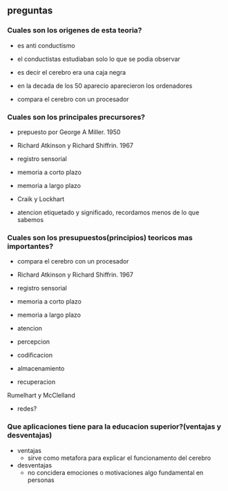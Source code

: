 ## preguntas
### Cuales son los origenes de esta teoria?

- es anti conductismo
- el conductistas estudiaban solo lo que se podia observar
- es decir el cerebro era una caja negra

- en la decada de los 50 aparecio aparecieron los ordenadores
- compara el cerebro con un procesador

### Cuales son los principales precursores?

- prepuesto por George A Miller. 1950


- Richard Atkinson y Richard Shiffrin. 1967
- registro sensorial 
- memoria a corto plazo
- memoria a largo plazo

- Craik y Lockhart
- atencion etiquetado y significado,
recordamos menos de lo que sabemos

### Cuales son los presupuestos(principios) teoricos mas importantes?
- compara el cerebro con un procesador

- Richard Atkinson y Richard Shiffrin. 1967
- registro sensorial 
- memoria a corto plazo
- memoria a largo plazo

- atencion
- percepcion
- codificacion
- almacenamiento
- recuperacion

Rumelhart y McClelland
- redes?

### Que aplicaciones tiene para la educacion superior?(ventajas y desventajas)

- ventajas
    - sirve como metafora para explicar el funcionamento del cerebro
- desventajas
    - no concidera emociones o motivaciones algo fundamental en personas